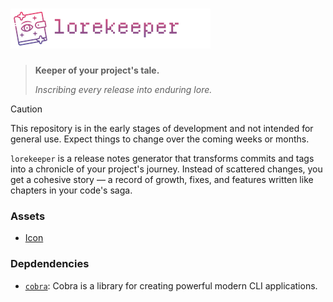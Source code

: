 # ![The header image for lorekeeper. There is a "magic book" on the left, and the text "lorekeeper" to the right.](assets/header_64.png "lorekeeper header")

> **Keeper of your project's tale.**
>
> *Inscribing every release into enduring lore.*

> [!CAUTION]
> This repository is in the early stages of development and not intended for general use. Expect things to change over the coming weeks or months.

`lorekeeper` is a release notes generator that transforms commits and tags into a chronicle of your project's journey. Instead of scattered changes, you get a cohesive story — a record of growth, fixes, and features written like chapters in your code's saga.

### Assets

- [Icon](https://www.flaticon.com/free-icon/magic-book_18119243)

### Depdendencies

- [`cobra`](https://github.com/spf13/cobra): Cobra is a library for creating powerful modern CLI applications.
